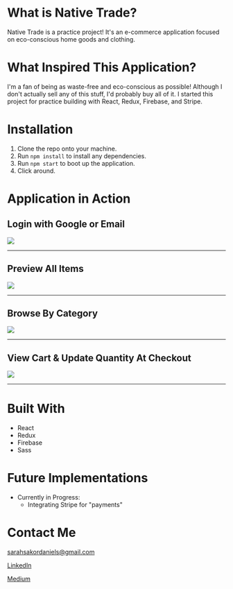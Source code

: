
# What is Native Trade?

Native Trade is a practice project! It's an e-commerce application focused on eco-conscious home goods and clothing.


# What Inspired This Application? 

I'm a fan of being as waste-free and eco-conscious as possible! Although I don't actually sell any of this stuff, I'd probably buy all of it. I started this project for practice building with React, Redux, Firebase, and Stripe.

# Installation 

1. Clone the repo onto your machine.
2. Run `npm install` to install any dependencies.
3. Run `npm start` to boot up the application.
4. Click around.


# Application in Action 

## Login with Google or Email
![](sign-in.gif)

---

## Preview All Items
![](browse-all.gif)

---

## Browse By Category
![](browse-by.gif)

---

## View Cart & Update Quantity At Checkout
![](checkout.gif)

---


# Built With
- React
- Redux
- Firebase
- Sass


# Future Implementations
- Currently in Progress:
  - Integrating Stripe for "payments"


# Contact Me
sarahsakordaniels@gmail.com

[LinkedIn](https://www.linkedin.com/in/sarahsakordaniels/)

[Medium](www.medium.com/@sarahsakordaniels)
